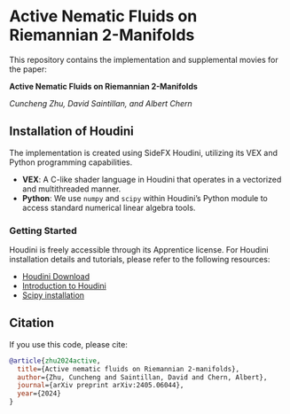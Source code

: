 # Active Nematic Fluids on Riemannian 2-Manifolds
This repository contains the implementation and supplemental movies for the paper:

**Active Nematic Fluids on Riemannian 2-Manifolds**

*Cuncheng Zhu, David Saintillan, and Albert Chern*

## Installation of Houdini
The implementation is created using SideFX Houdini, utilizing its VEX and Python programming capabilities.
* **VEX**: A C-like shader language in Houdini that operates in a vectorized and multithreaded manner.
* **Python**: We use `numpy` and `scipy` within Houdini’s Python module to access standard numerical linear algebra tools.

### Getting Started
Houdini is freely accessible through its Apprentice license. 
For Houdini installation details and tutorials, please refer to the following resources:
* [Houdini Download](https://www.sidefx.com/download/)
* [Introduction to Houdini](https://cseweb.ucsd.edu/~alchern/teaching/houdini/)
* [Scipy installation](http://wordpress.discretization.de/houdini/home/advanced-2/installing-and-using-scipy-in-houdini/)

## Citation

If you use this code, please cite:

```bibtex
@article{zhu2024active,
  title={Active nematic fluids on Riemannian 2-manifolds},
  author={Zhu, Cuncheng and Saintillan, David and Chern, Albert},
  journal={arXiv preprint arXiv:2405.06044},
  year={2024}
}
